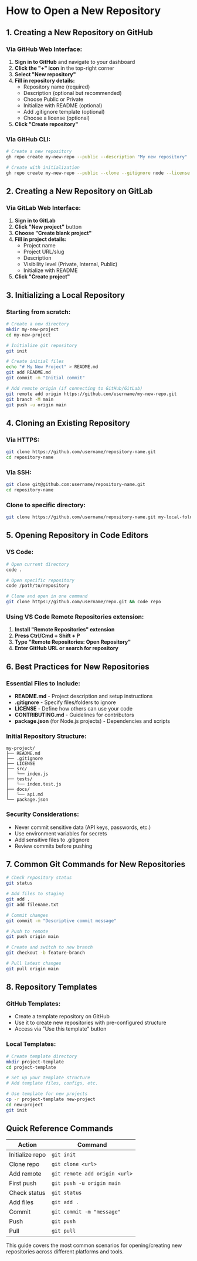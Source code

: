 # How to Open a New Repository

## 1. Creating a New Repository on GitHub

### Via GitHub Web Interface:
1. **Sign in to GitHub** and navigate to your dashboard
2. **Click the "+" icon** in the top-right corner
3. **Select "New repository"**
4. **Fill in repository details:**
   - Repository name (required)
   - Description (optional but recommended)
   - Choose Public or Private
   - Initialize with README (optional)
   - Add .gitignore template (optional)
   - Choose a license (optional)
5. **Click "Create repository"**

### Via GitHub CLI:
```bash
# Create a new repository
gh repo create my-new-repo --public --description "My new repository"

# Create with initialization
gh repo create my-new-repo --public --clone --gitignore node --license mit
```

## 2. Creating a New Repository on GitLab

### Via GitLab Web Interface:
1. **Sign in to GitLab**
2. **Click "New project"** button
3. **Choose "Create blank project"**
4. **Fill in project details:**
   - Project name
   - Project URL/slug
   - Description
   - Visibility level (Private, Internal, Public)
   - Initialize with README
5. **Click "Create project"**

## 3. Initializing a Local Repository

### Starting from scratch:
```bash
# Create a new directory
mkdir my-new-project
cd my-new-project

# Initialize git repository
git init

# Create initial files
echo "# My New Project" > README.md
git add README.md
git commit -m "Initial commit"

# Add remote origin (if connecting to GitHub/GitLab)
git remote add origin https://github.com/username/my-new-repo.git
git branch -M main
git push -u origin main
```

## 4. Cloning an Existing Repository

### Via HTTPS:
```bash
git clone https://github.com/username/repository-name.git
cd repository-name
```

### Via SSH:
```bash
git clone git@github.com:username/repository-name.git
cd repository-name
```

### Clone to specific directory:
```bash
git clone https://github.com/username/repository-name.git my-local-folder
```

## 5. Opening Repository in Code Editors

### VS Code:
```bash
# Open current directory
code .

# Open specific repository
code /path/to/repository

# Clone and open in one command
git clone https://github.com/username/repo.git && code repo
```

### Using VS Code Remote Repositories extension:
1. **Install "Remote Repositories" extension**
2. **Press Ctrl/Cmd + Shift + P**
3. **Type "Remote Repositories: Open Repository"**
4. **Enter GitHub URL or search for repository**

## 6. Best Practices for New Repositories

### Essential Files to Include:
- **README.md** - Project description and setup instructions
- **.gitignore** - Specify files/folders to ignore
- **LICENSE** - Define how others can use your code
- **CONTRIBUTING.md** - Guidelines for contributors
- **package.json** (for Node.js projects) - Dependencies and scripts

### Initial Repository Structure:
```
my-project/
├── README.md
├── .gitignore
├── LICENSE
├── src/
│   └── index.js
├── tests/
│   └── index.test.js
├── docs/
│   └── api.md
└── package.json
```

### Security Considerations:
- Never commit sensitive data (API keys, passwords, etc.)
- Use environment variables for secrets
- Add sensitive files to .gitignore
- Review commits before pushing

## 7. Common Git Commands for New Repositories

```bash
# Check repository status
git status

# Add files to staging
git add .
git add filename.txt

# Commit changes
git commit -m "Descriptive commit message"

# Push to remote
git push origin main

# Create and switch to new branch
git checkout -b feature-branch

# Pull latest changes
git pull origin main
```

## 8. Repository Templates

### GitHub Templates:
- Create a template repository on GitHub
- Use it to create new repositories with pre-configured structure
- Access via "Use this template" button

### Local Templates:
```bash
# Create template directory
mkdir project-template
cd project-template

# Set up your template structure
# Add template files, configs, etc.

# Use template for new projects
cp -r project-template new-project
cd new-project
git init
```

## Quick Reference Commands

| Action | Command |
|--------|---------|
| Initialize repo | `git init` |
| Clone repo | `git clone <url>` |
| Add remote | `git remote add origin <url>` |
| First push | `git push -u origin main` |
| Check status | `git status` |
| Add files | `git add .` |
| Commit | `git commit -m "message"` |
| Push | `git push` |
| Pull | `git pull` |

This guide covers the most common scenarios for opening/creating new repositories across different platforms and tools.